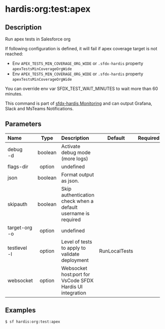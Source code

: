 <!-- This file has been generated with command 'sf hardis:doc:plugin:generate'. Please do not update it manually or it may be overwritten -->
# hardis:org:test:apex

## Description

Run apex tests in Salesforce org

If following configuration is defined, it will fail if apex coverage target is not reached:

- Env `APEX_TESTS_MIN_COVERAGE_ORG_WIDE` or `.sfdx-hardis` property `apexTestsMinCoverageOrgWide`
- Env `APEX_TESTS_MIN_COVERAGE_ORG_WIDE` or `.sfdx-hardis` property `apexTestsMinCoverageOrgWide`

You can override env var SFDX_TEST_WAIT_MINUTES to wait more than 60 minutes.

This command is part of [sfdx-hardis Monitoring](https://sfdx-hardis.cloudity.com/salesforce-monitoring-apex-tests/) and can output Grafana, Slack and MsTeams Notifications.


## Parameters

| Name              |  Type   | Description                                                   |    Default    | Required |                                Options                                 |
|:------------------|:-------:|:--------------------------------------------------------------|:-------------:|:--------:|:----------------------------------------------------------------------:|
| debug<br/>-d      | boolean | Activate debug mode (more logs)                               |               |          |                                                                        |
| flags-dir         | option  | undefined                                                     |               |          |                                                                        |
| json              | boolean | Format output as json.                                        |               |          |                                                                        |
| skipauth          | boolean | Skip authentication check when a default username is required |               |          |                                                                        |
| target-org<br/>-o | option  | undefined                                                     |               |          |                                                                        |
| testlevel<br/>-l  | option  | Level of tests to apply to validate deployment                | RunLocalTests |          | NoTestRun<br/>RunSpecifiedTests<br/>RunLocalTests<br/>RunAllTestsInOrg |
| websocket         | option  | Websocket host:port for VsCode SFDX Hardis UI integration     |               |          |                                                                        |

## Examples

```shell
$ sf hardis:org:test:apex
```


